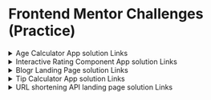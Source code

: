 # Frontend Mentor Challenges (Practice)

<details>
  <summary>Age Calculator App solution Links</summary>
  
  - [Age calculator app challenge on Frontend Mentor](https://www.frontendmentor.io/challenges/age-calculator-app-dF9DFFpj-Q).
  - [Solution URL](https://github.com/NahidHassanOfficial/FrontendMentor-Challenges/tree/main/Age%20Calculator)
  - [Live Site URL](https://nahidhassanofficial.github.io/FrontendMentor-Challenges/Age%20Calculator/)
</details>
<details>
  <summary>Interactive Rating Component App solution Links</summary>
  
  - [Interactive rating component app challenge on Frontend Mentor](https://www.frontendmentor.io/challenges/interactive-rating-component-koxpeBUmI).
  - [Solution URL](https://github.com/NahidHassanOfficial/FrontendMentor-Challenges/tree/main/interactive-rating-component)
  - [Live Site URL](https://nahidhassanofficial.github.io/FrontendMentor-Challenges/interactive-rating-component/)
</details>
<details>
  <summary>Blogr Landing Page solution Links</summary>
  
  - [Blogr landing page challenge on Frontend Mentor](https://www.frontendmentor.io/challenges/blogr-landing-page-EX2RLAApP).
  - [Solution URL](https://github.com/NahidHassanOfficial/FrontendMentor-Challenges/tree/main/blogr-landing-page)
  - [Live Site URL](https://nahidhassanofficial.github.io/FrontendMentor-Challenges/blogr-landing-page/)
</details>
<details>
  <summary>Tip Calculator App solution Links</summary>
  
  - [Tip Calculator App challenge on Frontend Mentor](https://www.frontendmentor.io/challenges/tip-calculator-app-ugJNGbJUX).
  - [Solution URL](https://github.com/NahidHassanOfficial/FrontendMentor-Challenges/tree/main/tip-calculator-app)
  - [Live Site URL](https://nahidhassanofficial.github.io/FrontendMentor-Challenges/tip-calculator-app/)
</details>
<details>
  <summary>URL shortening API landing page solution Links</summary>
  
  - [URL shortening API landing page challenge on Frontend Mentor](https://www.frontendmentor.io/challenges/url-shortening-api-landing-page-2ce3ob-G).
  - [Solution URL](https://github.com/NahidHassanOfficial/FrontendMentor-Challenges/tree/main/URL-Shortner)
  - [Live Site URL](https://nahidhassanofficial.github.io/FrontendMentor-Challenges/URL-Shortner/)
</details>
